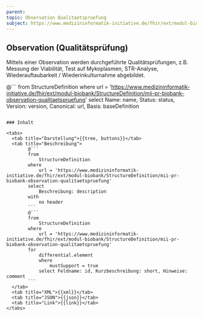 ```yaml
---
parent:
topic: Observation Qualitaetspruefung
subject: https://www.medizininformatik-initiative.de/fhir/ext/modul-biobank/StructureDefinition/mii-pr-biobank-observation-qualitaetspruefung
---
```


## Observation (Qualitätsprüfung)

Mittels einer Observation werden durchgeführte Qualitätsprüfungen, z.B. Messung der Viabilität, Test auf Mykoplasmen, STR-Analyse, Wiederauftaubarkeit / Wiederinkulturnahme abgebildet.

@```
from
    StructureDefinition
where
    url = 'https://www.medizininformatik-initiative.de/fhir/ext/modul-biobank/StructureDefinition/mii-pr-biobank-observation-qualitaetspruefung'
select
    Name: name, Status: status, Version: version, Canonical: url, Basis: baseDefinition
```

### Inhalt

<tabs>
  <tab title="Darstellung">{{tree, buttons}}</tab>
  <tab title="Beschreibung">
        @```
        from
	        StructureDefinition
        where
	        url = 'https://www.medizininformatik-initiative.de/fhir/ext/modul-biobank/StructureDefinition/mii-pr-biobank-observation-qualitaetspruefung'
        select
	        Beschreibung: description
        with
            no header
        ```
        @```
        from
            StructureDefinition
        where
            url = 'https://www.medizininformatik-initiative.de/fhir/ext/modul-biobank/StructureDefinition/mii-pr-biobank-observation-qualitaetspruefung'
        for
            differential.element
            where
                mustSupport = true
            select Feldname: id, Kurzbeschreibung: short, Hinweise: comment
        ```
  </tab>
  <tab title="XML">{{xml}}</tab>
  <tab title="JSON">{{json}}</tab>
  <tab title="Link">{{link}}</tab>
</tabs>